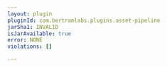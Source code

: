```yaml
---
layout: plugin
pluginId: com.bertramlabs.plugins.asset-pipeline
jarSha1: INVALID
isJarAvailable: true
error: NONE
violations: []

---
```


